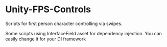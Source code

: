 # Unity-FPS-Controls
Scripts for first person character controlling via swipes. 

Some scripts using InterfaceField asset for dependency injection. You can easily change it for your DI framework
